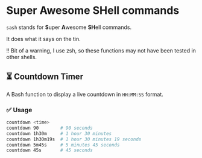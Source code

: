 # Super Awesome SHell commands

`sash` stands for **S**uper **A**wesome **SH**ell commands.

It does what it says on the tin.

‼️ Bit of a warning, I use zsh, so these functions may not have been tested in other shells.



## ⏳ Countdown Timer

A Bash function to display a live countdown in `HH:MM:SS` format.

### ✅ Usage

```bash
countdown <time>
countdown 90        # 90 seconds
countdown 1h30m     # 1 hour 30 minutes
countdown 1h30m19s  # 1 hour 30 minutes 19 seconds
countdown 5m45s     # 5 minutes 45 seconds
countdown 45s       # 45 seconds
```
